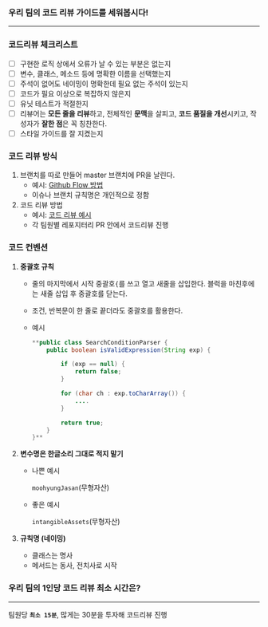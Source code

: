 ### 우리 팀의 코드 리뷰 가이드를 세워봅시다!

---

### 코드리뷰 체크리스트

- [ ]  구현한 로직 상에서 오류가 날 수 있는 부분은 없는지
- [ ]  변수, 클래스, 메소드 등에 명확한 이름을 선택했는지
- [ ]  주석이 없어도 네이밍이 명확한데 필요 없는 주석이 있는지
- [ ]  코드가 필요 이상으로 복잡하지 않은지
- [ ]  유닛 테스트가 적절한지
- [ ]  리뷰어는 **모든 줄을 리뷰**하고, 전체적인 **문맥**을 살피고, **코드 품질을 개선**시키고, 작성자가 **잘한 점**은 꼭 칭찬한다.
- [ ]  스타일 가이드를 잘 지켰는지

### 코드 리뷰 방식

1. 브랜치를 따로 만들어 master 브랜치에 PR을 날린다.
    - 예시: [Github Flow 방법](https://www.notion.so/Github-Flow-7b5aac93b5be4c648449cec6367a34be)
    - 이슈나 브랜치 규칙명은 개인적으로 정함
2. 코드 리뷰 방법
    - 예시: [코드 리뷰 예시](https://www.notion.so/4b16088e25924cd7a9304ee7ada82dd6)
    - 각 팀원별 레포지터리 PR 안에서 코드리뷰 진행

### 코드 컨벤션

1. **중괄호 규칙**
   - 줄의 마지막에서 시작 중괄호`{`를 쓰고 열고 새줄을 삽입한다. 블럭을 마친후에는 새줄 삽입 후 중괄호를 닫는다.
   - 조건, 반복문이 한 줄로 끝더라도 중괄호를 활용한다.
   - 예시

       ```java
       **public class SearchConditionParser {
           public boolean isValidExpression(String exp) {
       
               if (exp == null) {
                   return false;
               }
       
               for (char ch : exp.toCharArray()) {
                   ....
               }
       
               return true;
           }
       }**
       ```

2. **변수명은 한글소리 그대로 적지 말기**
   - 나쁜 예시

     `moohyungJasan`(무형자산)

   - 좋은 예시

     `intangibleAssets`(무형자산)

3. **규칙명 (네이밍)**
   - 클래스는 명사
   - 메서드는 동사, 전치사로 시작

### 우리 팀의 1인당 코드 리뷰 최소 시간은?

---

팀원당 **`최소 15분`**, 많게는 30분을 투자해 코드리뷰 진행

